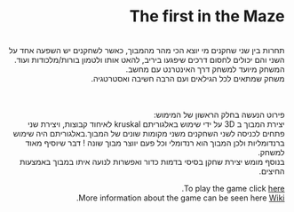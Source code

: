 <div dir='rtl' lang='he'>

# The first in the Maze  
                                                                                                       
<br />
תחרות בין שני שחקנים מי יוצא הכי מהר מהמבוך, כאשר לשחקנים יש השפעה אחד על השני והם יכולים לחסום דרכים שיפגעו ביריב, להאט אותו ולטמון בורות/מלכודות ועוד.
<br />
המשחק מיועד למשחק דרך האינטרנט עם מחשב.<br />
משחק שמתאים לכל הגילאים ועם הרבה חשיבה ואסטרטגיה.<br />
</br></br>
 
פירוט הנעשה בחלק הראשון של המימוש:</br>
יצירת המבוך ב 3D על ידי שימוש באלגוריתם kruskal לאיחוד קבוצות, ויצירת שני פתחים לכניסה לשני השחקנים משני מקומות שונים של המבוך.באלגוריתם היה שימוש ברנדומליות ולכן המבוך הוא רנדומלי וכל פעם יווצר מבוך שונה ! דבר שיוסיף מאוד למשחק.
</br>
בנוסף מומש יצירת שחקן בסיסי בדמות כדור ואפשרות לנועה איתו במבוך באמצעות החיצים.
</br>

To play the game click [here](https://daniel-zaken.itch.io/the-first-in-the-maze).
<br />
More information about the game can be seen here [Wiki](https://github.com/GameDevelopment-Daniel/The_first_in_the_Maze/wiki).
                      

